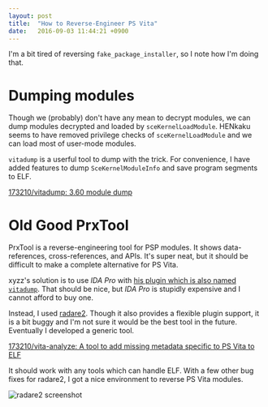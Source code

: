 ```yaml
---
layout: post
title:  "How to Reverse-Engineer PS Vita"
date:   2016-09-03 11:44:21 +0900
---
```

I'm a bit tired of reversing `fake_package_installer`, so I note how I'm doing
that.

# Dumping modules
Though we (probably) don't have any mean to decrypt modules, we can dump modules
decrypted and loaded by `sceKernelLoadModule`. HENkaku seems to have removed
privilege checks of `sceKernelLoadModule` and we can load most of user-mode
modules.

`vitadump` is a userful tool to dump with the trick. For convenience, I have
added features to dump `SceKernelModuleInfo` and save program segments to ELF.

[173210/vitadump: 3.60 module dump](https://github.com/173210/vitadump)


# Old Good PrxTool
PrxTool is a reverse-engineering tool for PSP modules. It shows data-references,
cross-references, and APIs. It's super neat, but it should be difficult to make
a complete alternative for PS Vita.

xyzz's solution is to use _IDA Pro_ with [his plugin which is also named `vitadump`](https://github.com/xyzz/vitadump). That should be nice, but _IDA Pro_ is
stupidly expensive and I cannot afford to buy one.

Instead, I used [radare2](https://github.com/radare/radare2). Though it also
provides a flexible plugin support, it is a bit buggy and I'm not sure it would
be the best tool in the future. Eventually I developed a generic tool.

[173210/vita-analyze: A tool to add missing metadata specific to PS Vita to ELF](https://github.com/173210/vita-analyze)

It should work with any tools which can handle ELF. With a few other bug fixes
for radare2, I got a nice environment to reverse PS Vita modules.

![radare2 screenshot]({{site.url}}/assets/2016-09-03-radare2.png)
